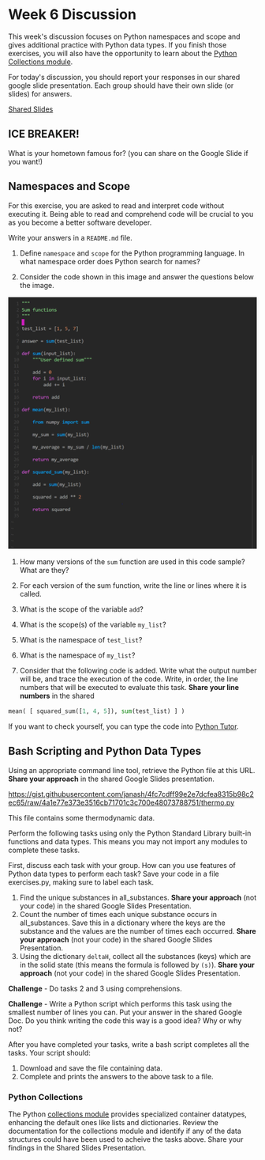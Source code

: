 # Week 6 Discussion  

This week's discussion focuses on Python namespaces and scope and gives additional practice with Python data types. 
If you finish those exercises, you will also have the opportunity to learn about the [Python Collections module](https://docs.python.org/3/library/collections.html).

For today's discussion, you should report your responses in our shared google slide presentation. 
Each group should have their own slide (or slides) for answers.

[Shared Slides](https://docs.google.com/presentation/d/1vUC8IcIsuEvxJnQM-_XnFBBzIOJFAgC8yB1HZ4kX1Qc/edit?usp=sharing)

## ICE BREAKER!
What is your hometown famous for? (you can share on the Google Slide if you want!)

## Namespaces and Scope

For this exercise, you are asked to read and interpret code without executing it. Being able to read and comprehend code will be crucial to you as you become a better software developer.

Write your answers in a `README.md` file.  

1. Define `namespace` and `scope` for the Python programming language. In what namespace order does Python search for names?

1. Consider the code shown in this image and answer the questions below the image.

<img src="scope_code.png">

1. How many versions of the `sum` function are used in this code sample? What are they?

1. For each version of the sum function, write the line or lines where it is called.

1. What is the scope of the variable `add`?

1. What is the scope(s) of the variable `my_list`?

1. What is the namespace of `test_list`?

1. What is the namespace of `my_list`?

1. Consider that the following code is added. Write what the output number will be, and trace the execution of the code. Write, in order, the line numbers that will be executed to evaluate this task. **Share your line numbers** in the shared 

```python
mean( [ squared_sum([1, 4, 5]), sum(test_list) ] )
```

If you want to check yourself, you can type the code into [Python Tutor](https://pythontutor.com/).

## Bash Scripting and Python Data Types

Using an appropriate command line tool, retrieve the Python file at this URL. **Share your approach** in the shared Google Slides presentation. 

https://gist.githubusercontent.com/janash/4fc7cdff99e2e7dcfea8315b98c2ec65/raw/4a1e77e373e3516cb71701c3c700e48073788751/thermo.py

This file contains some thermodynamic data.

Perform the following tasks using only the Python Standard Library built-in functions and data types. 
This means you may not import any modules to complete these tasks.

First, discuss each task with your group. 
How can you use features of Python data types to perform each task? Save your code in a file exercises.py, making sure to label each task.

1. Find the unique substances in all_substances. **Share your approach** (not your code) in the shared Google Slides Presentation.
2. Count the number of times each unique substance occurs in all_substances. Save this in a dictionary where the keys are the substance and the values are the number of times each occurred. **Share your approach** (not your code) in the shared Google Slides Presentation.
3. Using the dictionary `deltaH`, collect all the substances (keys) which are in the solid state (this means the formula is followed by `(s)`). **Share your approach** (not your code) in the shared Google Slides Presentation.

**Challenge** - Do tasks 2 and 3 using comprehensions.

**Challenge** - Write a Python script which performs this task using the smallest number of lines you can. Put your answer in the shared Google Doc. Do you think writing the code this way is a good idea? Why or why not?

After you have completed your tasks, write a bash script completes all the tasks. Your script should:

1. Download and save the file containing data.
2. Complete and prints the answers to the above task to a file.

### Python Collections
The Python [collections module](https://docs.python.org/3/library/collections.html) provides specialized container datatypes, enhancing the default ones like lists and dictionaries.
Review the documentation for the collections module and identify if any of the data structures could have been used to acheive the tasks above.
Share your findings in the Shared Slides Presentation.



  